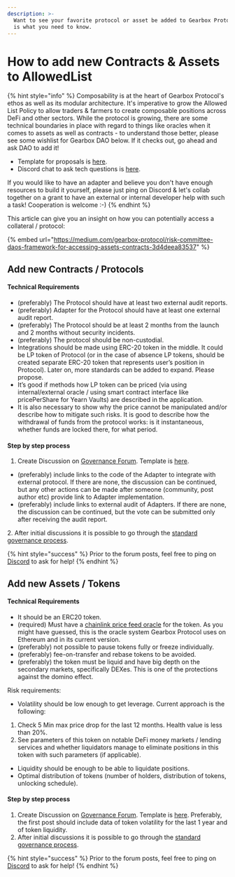 ```yaml
---
description: >-
  Want to see your favorite protocol or asset be added to Gearbox Protocol? Here
  is what you need to know.
---
```


# How to add new Contracts & Assets to AllowedList

{% hint style="info" %}
Composability is at the heart of Gearbox Protocol's ethos as well as its modular architecture. It's imperative to grow the Allowed List Policy to allow traders & farmers to create composable positions across DeFi and other sectors. While the protocol is growing, there are some technical boundaries in place with regard to things like oracles when it comes to assets as well as contracts - to understand those better, please see some wishlist for Gearbox DAO below. If it checks out, go ahead and ask DAO to add it!&#x20;

* Template for proposals is [here](https://gov.gearbox.fi/t/template-proposal-for-managing-gearbox-protocol-parameters/100#proposal-type-allowed-contracts-2).&#x20;
* Discord chat to ask tech questions is [here](https://discord.gg/JZgvmaenwn).

If you would like to have an adapter and believe you don't have enough resources to build it yourself, please just ping on Discord & let's collab together on a grant to have an external or internal developer help with such a task! Cooperation is welcome :-)
{% endhint %}

This article can give you an insight on how you can potentially access a collateral / protocol:

{% embed url="https://medium.com/gearbox-protocol/risk-committee-daos-framework-for-accessing-assets-contracts-3d4deea83537" %}

## Add new Contracts / Protocols

#### Technical Requirements

* (preferably) The Protocol should have at least two external audit reports.
* (preferably) Adapter for the Protocol should have at least one external audit report.
* (preferably) The Protocol should be at least 2 months from the launch and 2 months without security incidents.
* (preferably) The protocol should be non-custodial.
* Integrations should be made using ERC-20 token in the middle. It could be LP token of Protocol (or in the case of absence LP tokens, should be created separate ERC-20 token that represents user’s position in Protocol). Later on, more standards can be added to expand. Please propose.
* It’s good if methods how LP token can be priced (via using internal/external oracle / using smart contract interface like pricePerShare for Yearn Vaults) are described in the application.
* It is also necessary to show why the price cannot be manipulated and/or describe how to mitigate such risks. It is good to describe how the withdrawal of funds from the protocol works: is it instantaneous, whether funds are locked there, for what period.

#### Step by step process

1. Create Discussion on [Governance Forum](http://gov.gearbox.fi). Template is [here](https://gov.gearbox.fi/t/template-proposal-for-managing-gearbox-protocol-parameters/100#proposal-type-allowed-contracts-2).

* (preferably) include links to the code of the Adapter to integrate with external protocol. If there are none, the discussion can be continued, but any other actions can be made after someone (community, post author etc) provide link to Adapter implementation.
* (preferably) include links to external audit of Adapters. If there are none, the discussion can be continued, but the vote can be submitted only after receiving the audit report.

2\. After initial discussions it is possible to go through the [standard governance process](../../governance/setup/).

{% hint style="success" %}
Prior to the forum posts, feel free to ping on [Discord](https://discord.gg/JssNVvxscK) to ask for help!
{% endhint %}

## Add new Assets / Tokens&#x20;

#### Technical Requirements

* It should be an ERC20 token.&#x20;
* (required) Must have a [chainlink price feed oracle](https://docs.chain.link/docs/ethereum-addresses/) for the token. As you might have guessed, this is the oracle system Gearbox Protocol uses on Ethereum and in its current version.
* (preferably) not possible to pause tokens fully or freeze individually.
* (preferably) fee-on-transfer and rebase tokens to be avoided.
* (preferably) the token must be liquid and have big depth on the secondary markets, specifically DEXes. This is one of the protections against the domino effect.

Risk requirements:&#x20;

* Volatility should be low enough to get leverage. Current approach is the following:&#x20;

1. Check 5 Min max price drop for the last 12 months. Health value is less than 20%.&#x20;
2. See parameters of this token on notable DeFi money markets / lending services and whether liquidators manage to eliminate positions in this token with such parameters (if applicable).&#x20;

* Liquidity should be enough to be able to liquidate positions.
* Optimal distribution of tokens (number of holders, distribution of tokens, unlocking schedule).

#### Step by step process

1. Create Discussion on [Governance Forum](http://gov.gearbox.fi). Template is [here](https://gov.gearbox.fi/t/template-proposal-for-managing-gearbox-protocol-parameters/100#proposal-type-allowed-tokens-3). Preferably, the first post should include data of token volatility for the last 1 year and of token liquidity.&#x20;
2. After initial discussions it is possible to go through the [standard governance process](../../governance/setup/).&#x20;

{% hint style="success" %}
Prior to the forum posts, feel free to ping on [Discord](https://discord.gg/JssNVvxscK) to ask for help!
{% endhint %}
